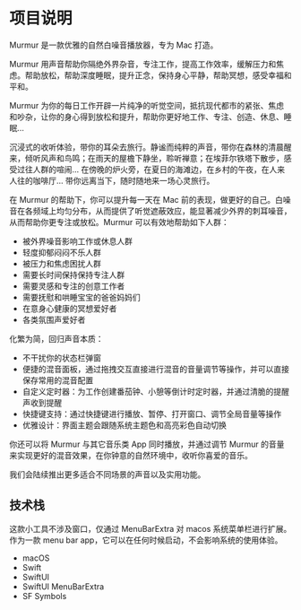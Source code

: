 # 项目说明

Murmur 是一款优雅的自然白噪音播放器，专为 Mac 打造。

Murmur 用声音帮助你隔绝外界杂音，专注工作，提高工作效率，缓解压力和焦虑。帮助放松，帮助深度睡眠，提升正念，保持身心平静，帮助冥想，感受幸福和平和。

Murmur 为你的每日工作开辟一片纯净的听觉空间，抵抗现代都市的紧张、焦虑和吵杂，让你的身心得到放松和提升，帮助你更好地工作、专注、创造、休息、睡眠…

沉浸式的收听体验，带你的耳朵去旅行。静谧而纯粹的声音，带你在森林的清晨醒来，倾听风声和鸟鸣；在雨天的屋檐下静坐，聆听禅意；在埃菲尔铁塔下散步，感受过往人群的喧闹… 在傍晚的炉火旁，在夏日的海滩边，在乡村的午夜，在人来人往的咖啡厅… 带你远离当下，随时随地来一场心灵旅行。

在 Murmur 的帮助下，你可以提升每一天在 Mac 前的表现，做更好的自己。白噪音在各频域上均匀分布，从而提供了听觉遮蔽效应，能显著减少外界的刺耳噪音，从而帮助你更专注或放松。Murmur 可以有效地帮助如下人群：

- 被外界噪音影响工作或休息人群
- 轻度抑郁闷闷不乐人群
- 被压力和焦虑困扰人群
- 需要长时间保持保持专注人群
- 需要灵感和专注的创意工作者
- 需要抚慰和哄睡宝宝的爸爸妈妈们
- 在意身心健康的冥想爱好者
- 各类氛围声爱好者

化繁为简，回归声音本质：

- 不干扰你的状态栏弹窗
- 便捷的混音面板，通过拖拽交互直接进行混音的音量调节等操作，并可以直接保存常用的混音配置
- 自定义定时器：为工作创建番茄钟、小憩等倒计时定时器，并通过清脆的提醒声收到提醒
- 快捷键支持：通过快捷键进行播放、暂停、打开窗口、调节全局音量等操作
- 优雅设计：界面主题会跟随系统主题色和高亮彩色自动切换

你还可以将 Murmur 与其它音乐类 App 同时播放，并通过调节 Murmur 的音量来实现更好的混音效果，在你钟意的自然环境中，收听你喜爱的音乐。

我们会陆续推出更多适合不同场景的声音以及实用功能。

## 技术栈

这款小工具不涉及窗口，仅通过 MenuBarExtra 对 macos 系统菜单栏进行扩展。
作为一款 menu bar app，它可以在任何时候启动，不会影响系统的使用体验。

- macOS
- Swift
- SwiftUI
- SwiftUI MenuBarExtra
- SF Symbols 